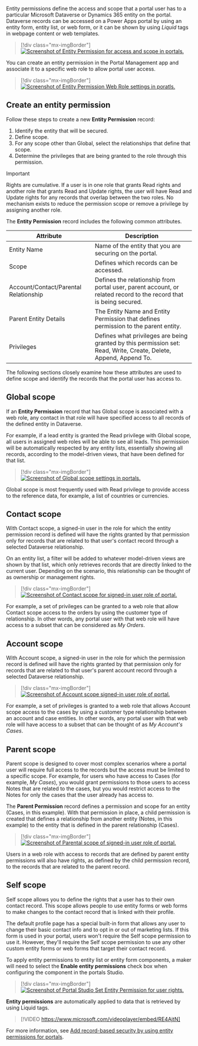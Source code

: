Entity permissions define the access and scope that a portal user has to a particular Microsoft Dataverse or Dynamics 365 entity on the portal. Dataverse records can be accessed on a Power Apps portal by using an entity form, entity list, or web form, or it can be shown by using *Liquid* tags in webpage content or web templates.

> [!div class="mx-imgBorder"]
> [![Screenshot of Entity Permission for access and scope in portals.](../media/entity-permission.png)](../media/entity-permission.png#lightbox)

You can create an entity permission in the Portal Management app and associate it to a specific web role to allow portal user access.

> [!div class="mx-imgBorder"]
> [![Screenshot of Entity Permission Web Role settings in poratls.](../media/web-role-entity-lists.png)](../media/web-role-entity-lists.png#lightbox)

## Create an entity permission

Follow these steps to create a new **Entity Permission** record:

1. Identify the entity that will be secured.
1. Define scope.
1. For any scope other than Global, select the relationships that define that scope.
1. Determine the privileges that are being granted to the role through this permission.

> [!IMPORTANT]
> Rights are cumulative. If a user is in one role that grants Read rights and another role that grants Read and Update rights, the user will have Read and Update rights for any records that overlap between the two roles. No mechanism exists to reduce the permission scope or remove a privilege by assigning another role.

The **Entity Permission** record includes the following common attributes.

| Attribute                             | Description                                                  |
| ------------------------------------ | ------------------------------------------------------------ |
| Entity Name                           | Name of the entity that you are securing on the portal.       |
| Scope                                 | Defines which records can be accessed.                        |
| Account/Contact/Parental Relationship | Defines the relationship from portal user, parent account, or related record to the record that is being secured. |
| Parent Entity Details                 | The Entity Name and Entity Permission that defines permission to the parent entity. |
| Privileges                            | Defines what privileges are being granted by this permission set: Read, Write, Create, Delete, Append, Append To. |

The following sections closely examine how these attributes are used to define scope and identify the records that the portal user has access to.

## Global scope

If an **Entity Permission** record that has Global scope is associated with a web role, any contact in that role will have specified access to all records of the defined entity in Dataverse.

For example, if a lead entity is granted the Read privilege with Global scope, all users in assigned web roles will be able to see all leads. This permission will be automatically respected by any entity lists, essentially showing all records, according to the model-driven views, that have been defined for that list.

> [!div class="mx-imgBorder"]
> [![Screenshot of Global scope settings in portals.](../media/global-scope.png)](../media/global-scope.png#lightbox)

Global scope is most frequently used with Read privilege to provide access to the reference data, for example, a list of countries or currencies.

## Contact scope

With Contact scope, a signed-in user in the role for which the entity permission record is defined will have the rights granted by that permission only for records that are related to that user's contact record through a selected Dataverse relationship.

On an entity list, a filter will be added to whatever model-driven views are shown by that list, which only retrieves records that are directly linked to the current user. Depending on the scenario, this relationship can be thought of as ownership or management rights.

> [!div class="mx-imgBorder"]
> [![Screenshot of Contact scope for signed-in user role of portal.](../media/contact-scope.png)](../media/contact-scope.png#lightbox)

For example, a set of privileges can be granted to a web role that allow Contact scope access to the orders by using the customer type of relationship. In other words, any portal user with that web role will have access to a subset that can be considered as *My Orders*.

## Account scope

With Account scope, a signed-in user in the role for which the permission record is defined will have the rights granted by that permission only for records that are related to that user's parent account record through a selected Dataverse relationship.

> [!div class="mx-imgBorder"]
> [![Screenshot of Account scope signed-in user role of portal.](../media/account-scope.png)](../media/account-scope.png#lightbox)

For example, a set of privileges is granted to a web role that allows Account scope access to the cases by using a customer type relationship between an account and case entities. In other words, any portal user with that web role will have access to a subset that can be thought of as *My Account's Cases*. 

## Parent scope

Parent scope is designed to cover most complex scenarios where a portal user will require full access to the records but the access must be limited to a specific scope. For example, for users who have access to Cases (for example, *My Cases*), you would grant permissions to those users to access Notes that are related to the cases, but you would restrict access to the Notes for only the cases that the user already has access to.

The **Parent Permission** record defines a permission and scope for an entity (Cases, in this example). With that permission in place, a child permission is created that defines a relationship from another entity (Notes, in this example) to the entity that is defined in the parent relationship (Cases).

> [!div class="mx-imgBorder"]
> [![Screenshot of Parental scope of signed-in user role of portal.](../media/parental-scope.png)](../media/parental-scope.png#lightbox)

Users in a web role with access to records that are defined by parent entity permissions will also have rights, as defined by the child permission record, to the records that are related to the parent record.

## Self scope

Self scope allows you to define the rights that a user has to their own contact record. This scope allows people to use entity forms or web forms to make changes to the contact record that is linked with their profile.

The default profile page has a special built-in form that allows any user to change their basic contact info and to opt in or out of marketing lists. If this form is used in your portal, users won't require the Self scope permission to use it. However, they'll require the Self scope permission to use any other custom entity forms or web forms that target their contact record.

To apply entity permissions to entity list or entity form components, a maker will need to select the **Enable entity permissions** check box when configuring the component in the portals Studio.

> [!div class="mx-imgBorder"]
> [![Screenshot of Portal Studio Set Entity Permission for user rights.](../media/portal-studio-entity-permission.png)](../media/portal-studio-entity-permission.png#lightbox)

**Entity permissions** are automatically applied to data that is retrieved by using Liquid tags.

<!--VIDEO EntityPermissions.mp4-->
> [!VIDEO https://www.microsoft.com/videoplayer/embed/RE4AjtN]

For more information, see [Add record-based security by using entity permissions for portals](https://docs.microsoft.com/powerapps/maker/portals/configure/assign-entity-permissions/?azure-portal=true).
